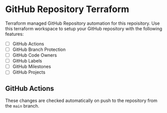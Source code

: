 # GitHub Repository Terraform

Terraform managed GitHub Repository automation for this repoisitory. Use this terraform workspace
to setup your GitHub repository with the following features:

- [ ] GitHub Actions
- [ ] GitHub Branch Protection
- [ ] GitHub Code Owners
- [ ] GitHub Labels
- [ ] GitHub Milestones
- [ ] GitHub Projects

## GitHub Actions

These changes are checked automatically on push to the repository from the `main` branch.
